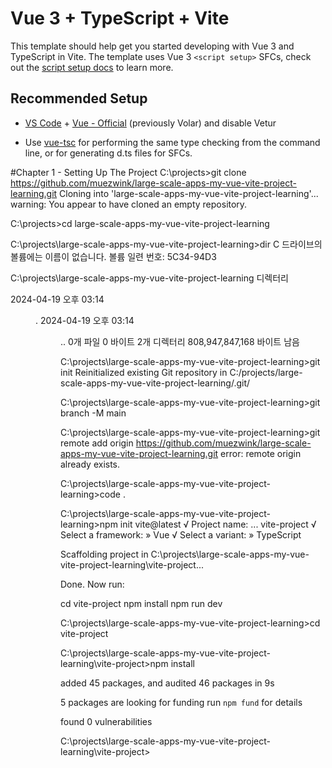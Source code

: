 # Vue 3 + TypeScript + Vite

This template should help get you started developing with Vue 3 and TypeScript in Vite. The template uses Vue 3 `<script setup>` SFCs, check out the [script setup docs](https://v3.vuejs.org/api/sfc-script-setup.html#sfc-script-setup) to learn more.

## Recommended Setup

- [VS Code](https://code.visualstudio.com/) + [Vue - Official](https://marketplace.visualstudio.com/items?itemName=Vue.volar) (previously Volar) and disable Vetur

- Use [vue-tsc](https://github.com/vuejs/language-tools/tree/master/packages/tsc) for performing the same type checking from the command line, or for generating d.ts files for SFCs.

#Chapter 1 - Setting Up The Project
C:\projects>git clone https://github.com/muezwink/large-scale-apps-my-vue-vite-project-learning.git
Cloning into 'large-scale-apps-my-vue-vite-project-learning'...
warning: You appear to have cloned an empty repository.

C:\projects>cd large-scale-apps-my-vue-vite-project-learning

C:\projects\large-scale-apps-my-vue-vite-project-learning>dir
 C 드라이브의 볼륨에는 이름이 없습니다.
 볼륨 일련 번호: 5C34-94D3

 C:\projects\large-scale-apps-my-vue-vite-project-learning 디렉터리

2024-04-19  오후 03:14    <DIR>          .
2024-04-19  오후 03:14    <DIR>          ..
               0개 파일                   0 바이트
               2개 디렉터리  808,947,847,168 바이트 남음

C:\projects\large-scale-apps-my-vue-vite-project-learning>git init
Reinitialized existing Git repository in C:/projects/large-scale-apps-my-vue-vite-project-learning/.git/

C:\projects\large-scale-apps-my-vue-vite-project-learning>git branch -M main

C:\projects\large-scale-apps-my-vue-vite-project-learning>git remote add origin https://github.com/muezwink/large-scale-apps-my-vue-vite-project-learning.git
error: remote origin already exists.

C:\projects\large-scale-apps-my-vue-vite-project-learning>code .

C:\projects\large-scale-apps-my-vue-vite-project-learning>npm init vite@latest
√ Project name: ... vite-project
√ Select a framework: » Vue
√ Select a variant: » TypeScript

Scaffolding project in C:\projects\large-scale-apps-my-vue-vite-project-learning\vite-project...

Done. Now run:

  cd vite-project
  npm install
  npm run dev


C:\projects\large-scale-apps-my-vue-vite-project-learning>cd vite-project

C:\projects\large-scale-apps-my-vue-vite-project-learning\vite-project>npm install

added 45 packages, and audited 46 packages in 9s

5 packages are looking for funding
  run `npm fund` for details

found 0 vulnerabilities

C:\projects\large-scale-apps-my-vue-vite-project-learning\vite-project>